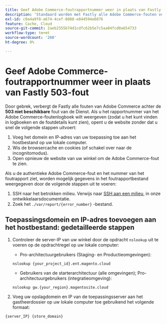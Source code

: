 ```yaml
---
title: Geef Adobe Commerce-foutrapportnummer weer in plaats van Fastly 503-fout
description: 'Standaard worden met Fastly alle Adobe Commerce-fouten verborgen achter de fout **503 Service niet beschikbaar**. Als u het rapportnummer van het Adobe Commerce-foutenlogboek wilt weergeven (zodat u het kunt vinden in logboeken en de foutdetails kunt zien), opent u de website zonder dat u snel de volgende stappen uitvoert:'
exl-id: c0a4a9f8-a674-4cef-8088-e844594e6076
feature: Cache, Cloud
source-git-commit: 2aeb2355b74d1cdfc62b5e7c5aa04fcd0a654733
workflow-type: tm+mt
source-wordcount: '260'
ht-degree: 0%

---
```


# Geef Adobe Commerce-foutrapportnummer weer in plaats van Fastly 503-fout

Door gebrek, verbergt de Fastly alle fouten van Adobe Commerce achter de **503 niet beschikbare** fout van de Dienst. Als u het rapportnummer van het Adobe Commerce-foutenlogboek wilt weergeven (zodat u het kunt vinden in logboeken en de foutdetails kunt zien), opent u de website zonder dat u snel de volgende stappen uitvoert:

1. Voeg het domein en IP-adres van uw toepassing toe aan het hostbestand op uw lokale computer.
1. Wis de browsercache en cookies (of schakel over naar de incognitomodus).
1. Open opnieuw de website van uw winkel om de Adobe Commerce-fout te zien.

Als u de authentieke Adobe Commerce-fout en het nummer van het foutrapport ziet, worden mogelijk gegevens in het foutrapportbestand weergegeven door de volgende stappen uit te voeren:

1. SSH naar het betrokken milieu. Verwijs naar [&#x200B; SSH aan een milieu &#x200B;](https://experienceleague.adobe.com/nl/docs/commerce-cloud-service/user-guide/develop/secure-connections) in onze ontwikkelaarsdocumentatie.
1. Zoek het `./var/report/{error_number}` -bestand.

## Toepassingsdomein en IP-adres toevoegen aan het hostbestand: gedetailleerde stappen

1. Controleer de server-IP van uw winkel door de opdracht `nslookup` uit te voeren op de opdrachtregel op uw lokale computer:
   * Pro-architectuurgebruikers (Staging- en Productieomgevingen):

   ```
   nslookup {your_project_id}.ent.magento.cloud
   ```

   * Gebruikers van de starterarchitectuur (alle omgevingen); Pro-architectuurgebruikers (integratieomgeving):

   ```
   nslookup gw.{your_region}.magentosite.cloud
   ```

1. Voeg uw opslagdomein en IP van de toepassingsserver aan het gastheerdossier op uw lokale computer toe gebruikend het volgende formaat:

```
{server_IP} {store_domain}
```
